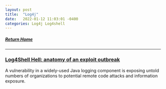 ```yaml
---
layout: post
title:  "Log4j"
date:   2022-01-12 11:03:01 -0400
categories: Log4j Log4shell
---
```


##### [Return Home](https://thegetch.github.io/penetration/testing/resources/2020/07/24/Home/)

---

### [Log4Shell Hell: anatomy of an exploit outbreak](https://news.sophos.com/en-us/2021/12/12/log4shell-hell-anatomy-of-an-exploit-outbreak/)

A vulnerability in a widely-used Java logging component is exposing untold numbers of organizations to potential remote code attacks and information exposure.